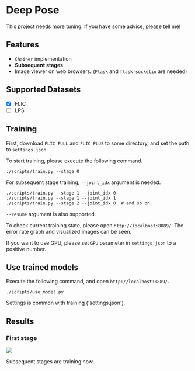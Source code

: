 # Deep Pose #
This project needs more tuning. If you have some advice, please tell me!

## Features ##
* `Chainer` implementation
* __Subsequent stages__
* Image viewer on web browsers. (`Flask` and `flask-socketio` are needed)

## Supported Datasets ##
- [x] FLIC
- [ ] LPS

## Training ##
First, download `FLIC FULL` and `FLIC PLUS` to some directory, and set the path to `settings.json`.

To start training, please execute the following command.

```
./scripts/train.py --stage 0
```

For subsequent stage training, `--joint_idx` argument is needed.

```
./scripts/train.py --stage 1 --joint_idx 0
./scripts/train.py --stage 1 --joint_idx 1
./scripts/train.py --stage 2 --joint_idx 0  # and so on
```
`--resume` argument is also supported.


To check current training state, please open `http://localhost:8889/`.
The error rate graph and visualized images can be seen.

If you want to use GPU, please set `GPU` parameter in `settings.json` to a positive number.


## Use trained models ##
Execute the following command, and open `http://localhost:8889/`.
```
./scripts/use_model.py
```
Settings is common with training ('settings.json').

## Results ##

### First stage ###
<img src="https://raw.githubusercontent.com/takiyu/DeepPose/master/screenshots/first_stage_result.jpg">

Subsequent stages are training now.
